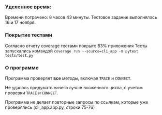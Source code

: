 ### Уделенное время:
Времени потрачено: 8 часов 43 минуты.
Тестовое задание выполнялось 16 и 17 ноября.

### Покрытие тестами
Согласно отчету coverage тестами покрыто 83% приложения
Тесты запускались командой `coverage run --source=cli_app -m pytest tests/test.py`

### О программе
Программа проверяет **все** методы, включая `TRACE` и `CONNECT`.

Не удалось придумать ничего лучше вложенного цикла, с учетом проверки `TRACE` и `CONNECT`.

Программа не делает повторные запросы по ссылкам, которые уже проверялись (cli_app.app.py, строки 75-76)